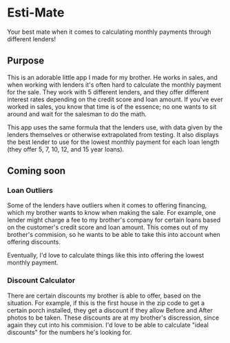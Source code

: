 # Esti-Mate

Your best mate when it comes to calculating monthly payments through different lenders!

## Purpose

This is an adorable little app I made for my brother.  He works in sales, and when working with lenders it's often hard to calculate the monthly payment for the sale.  They work with 5 different lenders, and they offer different interest rates depending on the credit score and loan amount.  If you've ever worked in sales, you know that time is of the essence; no one wants to sit around and wait for the salesman to do the math.

This app uses the same formula that the lenders use, with data given by the lenders themselves or otherwise extrapolated from testing.  It also displays the best lender to use for the lowest monthly payment for each loan length (they offer 5, 7, 10, 12, and 15 year loans).

## Coming soon

### Loan Outliers

Some of the lenders have outliers when it comes to offering financing, which my brother wants to know when making the sale.  For example, one lender might charge a fee to my brother's company for certain loans based on the customer's credit score and loan amount.  This comes out of my brother's commision, so he wants to be able to take this into account when offering discounts.

Eventually, I'd love to calculate things like this into offering the lowest monthly payment.

### Discount Calculator

There are certain discounts my brother is able to offer, based on the situation.  For example, if this is the first house in the zip code to get a certain porch installed, they get a discount if they allow Before and After photos to be taken.  These discounts are at my brother's discression, since again they cut into his commision.  I'd love to be able to calculate "ideal discounts" for the numbers he's looking for.